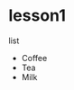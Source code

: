 # lesson1
<!doctype html>
<html>
<head>
<title>Our Funky HTML Page</title>
<meta name="description" content="first page">
<meta name="keywords" content="html demo">
</head>
<body>
list
  <ul>
  <li>Coffee</li>
  <li>Tea</li>
  <li>Milk</li>
</ul>
</body>
</html>
